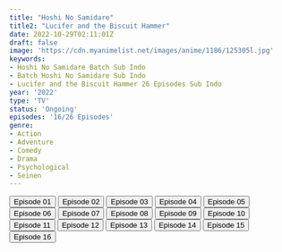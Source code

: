 ```yaml
---
title: "Hoshi No Samidare"
title2: "Lucifer and the Biscuit Hammer"
date: 2022-10-29T02:11:01Z
draft: false
image: 'https://cdn.myanimelist.net/images/anime/1186/125305l.jpg'
keywords:
- Hoshi No Samidare Batch Sub Indo
- Batch Hoshi No Samidare Sub Indo
- Lucifer and the Biscuit Hammer 26 Episodes Sub Indo
year: '2022'
type: 'TV'
status: 'Ongoing'
episodes: '16/26 Episodes'
genre:
- Action
- Adventure
- Comedy
- Drama
- Psychological
- Seinen
---
```


<div class="d-g gg-5 gtc-r ai-c">
<button onclick="window.open('?kur=KOI KISAMA/HSSMD/1/MP4/Kuramanime-HSSMD-01-480p-Gokai','_blank')">Episode 01</button>
<button onclick="window.open('?kur=KOI KISAMA/HSSMD/2/MP4/Kuramanime-HSSMD-02-480p-Gokai','_blank')">Episode 02</button>
<button onclick="window.open('?kur=KOI KISAMA/HSSMD/3/MP4/Kuramanime-HSSMD-03-480p-Gokai','_blank')">Episode 03</button>
<button onclick="window.open('?kur=KOI KISAMA/HSSMD/4/MP4/Kuramanime-HSSMD-04-480p-Gokai','_blank')">Episode 04</button>
<button onclick="window.open('?kur=KOI KISAMA/HSSMD/5/MP4/Kuramanime-HSSMD-05-480p-Gokai','_blank')">Episode 05</button>
<button onclick="window.open('?kur=KOI KISAMA/HSSMD/6/MP4/Kuramanime-HSSMD-06-480p-Gokai','_blank')">Episode 06</button>
<button onclick="window.open('?kur=KOI KISAMA/HSSMD/7/MP4/Kuramanime-HSSMD-07-480p-Gokai','_blank')">Episode 07</button>
<button onclick="window.open('?kur=KOI KISAMA/HSSMD/8/MP4/Kuramanime-HSSMD-08-480p-Gokai','_blank')">Episode 08</button>
<button onclick="window.open('?kur=KOI KISAMA/HSSMD/9/MP4/Kuramanime-HSSMD-09-480p-Gokai','_blank')">Episode 09</button>
<button onclick="window.open('?kur=KOI KISAMA/HSSMD/10/MP4/Kuramanime-HSSMD-10-480p-Gokai','_blank')">Episode 10</button>
<button onclick="window.open('?arc=hb8LUyiC0R_20220918/11/MP4/Kuramanime-HSSMD-11-480p-Gokai','_blank')">Episode 11</button>
<button onclick="window.open('?arc=OiYG33Pkyj_20220928/12/MP4/Kuramanime-HSSMD-12-480p-Gokai','_blank')">Episode 12</button>
<button onclick="window.open('?arc=DVyThwRmtR_20221008/13/MP4/Kuramanime-HSSMD-13-480p-BGlobal','_blank')">Episode 13</button>
<button onclick="window.open('?arc=D6eypp1fWX_20221015/14/MP4/Kuramanime-HSSMD-14-480p-BGlobal','_blank')">Episode 14</button>
<button onclick="window.open('?arc=77FXcLv7nI_20221022/15/MP4/Kuramanime-HSSMD-15-480p-BGlobal','_blank')">Episode 15</button>
<button onclick="window.open('?arc=ElbtKcXx4U_20221029/16/MP4/Kuramanime-HSSMD-16-480p-BGlobal','_blank')">Episode 16</button>
</div>